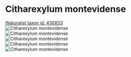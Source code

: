 
Citharexylum montevidense
=========================
  
[iNaturalist taxon id: 430833](https://www.inaturalist.org/taxa/430833)  
![Citharexylum montevidense](https://inaturalist-open-data.s3.amazonaws.com/photos/193973227/medium.jpg)  
![Citharexylum montevidense](https://inaturalist-open-data.s3.amazonaws.com/photos/186906729/medium.jpeg)  
![Citharexylum montevidense](https://inaturalist-open-data.s3.amazonaws.com/photos/186906744/medium.jpeg)  
![Citharexylum montevidense](https://inaturalist-open-data.s3.amazonaws.com/photos/186906763/medium.jpeg)  
![Citharexylum montevidense](https://inaturalist-open-data.s3.amazonaws.com/photos/186906785/medium.jpeg)
